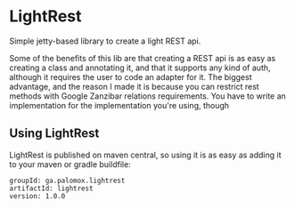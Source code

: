 # LightRest

Simple jetty-based library to create a light REST api.

Some of the benefits of this lib are that creating a REST api is as easy as creating a class and annotating it, and that it supports any kind of auth, although it requires the user to code an adapter for it. The biggest advantage, and the reason I made it is because you can restrict rest methods with Google Zanzibar relations requirements. You have to write an implementation for the implementation you're using, though

## Using LightRest

LightRest is published on maven central, so using it is as easy as adding it to your maven or gradle buildfile:

```
groupId: ga.palomox.lightrest
artifactId: lightrest
version: 1.0.0
```
